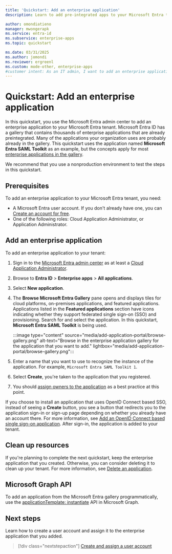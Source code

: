 ```yaml
---
title: 'Quickstart: Add an enterprise application'
description: Learn to add pre-integrated apps to your Microsoft Entra tenant with clear, step-by-step instructions.

author: omondiatieno
manager: mwongerapk
ms.service: entra-id
ms.subservice: enterprise-apps
ms.topic: quickstart

ms.date: 03/31/2025
ms.author: jomondi
ms.reviewer: ergreenl
ms.custom: mode-other, enterprise-apps
#customer intent: As an IT admin, I want to add an enterprise application to my Microsoft Entra tenant, so that I can provide my organization with access to pre-integrated applications from the gallery.
---
```


# Quickstart: Add an enterprise application

In this quickstart, you use the Microsoft Entra admin center to add an enterprise application to your Microsoft Entra tenant. Microsoft Entra ID has a gallery that contains thousands of enterprise applications that are already preintegrated. Many of the applications your organization uses are probably already in the gallery. This quickstart uses the application named **Microsoft Entra SAML Toolkit** as an example, but the concepts apply for most [enterprise applications in the gallery](~/identity/saas-apps/tutorial-list.md).

We recommend that you use a nonproduction environment to test the steps in this quickstart.

## Prerequisites

To add an enterprise application to your Microsoft Entra tenant, you need:

- A Microsoft Entra user account. If you don't already have one, you can [Create an account for free](https://azure.microsoft.com/free/?WT.mc_id=A261C142F).
- One of the following roles: Cloud Application Administrator, or Application Administrator.

## Add an enterprise application


To add an enterprise application to your tenant:

1. Sign in to the [Microsoft Entra admin center](https://entra.microsoft.com) as at least a [Cloud Application Administrator](~/identity/role-based-access-control/permissions-reference.md#cloud-application-administrator). 
1. Browse to **Entra ID** > **Enterprise apps** > **All applications**.
1. Select **New application**.
1. The **Browse Microsoft Entra Gallery** pane opens and displays tiles for cloud platforms, on-premises applications, and featured applications. Applications listed in the **Featured applications** section have icons indicating whether they support federated single sign-on (SSO) and provisioning. Search for and select the application. In this quickstart, **Microsoft Entra SAML Toolkit** is being used.

    :::image type="content" source="media/add-application-portal/browse-gallery.png" alt-text="Browse in the enterprise application gallery for the application that you want to add." lightbox="media/add-application-portal/browse-gallery.png":::

1. Enter a name that you want to use to recognize the instance of the application. For example, `Microsoft Entra SAML Toolkit 1`.
1. Select **Create**, you're taken to the application that you registered.
1. You should [assign owners to the application](/entra/identity/enterprise-apps/assign-app-owners#assign-an-owner) as a best practice at this point.

If you choose to install an application that uses OpenID Connect based SSO, instead of seeing a **Create** button, you see a button that redirects you to the application sign-in or sign-up page depending on whether you already have an account there. For more information, see [Add an OpenID Connect based single sign-on application](add-application-portal-setup-oidc-sso.md). After sign-in, the application is added to your tenant.

## Clean up resources

If you're planning to complete the next quickstart, keep the enterprise application that you created. Otherwise, you can consider deleting it to clean up your tenant. For more information, see [Delete an application](delete-application-portal.md).

## Microsoft Graph API

To add an application from the Microsoft Entra gallery programmatically, use the [applicationTemplate: instantiate](/graph/api/applicationtemplate-instantiate) API in Microsoft Graph.

## Next steps

Learn how to create a user account and assign it to the enterprise application that you added.
> [!div class="nextstepaction"]
> [Create and assign a user account](add-application-portal-assign-users.md)
